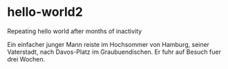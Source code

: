 # hello-world2
Repeating hello world after months of inactivity

Ein einfacher junger Mann reiste im Hochsommer von Hamburg, seiner Vaterstadt, nach Davos-Platz im Graubuendischen. Er fuhr auf Besuch fuer drei Wochen.
